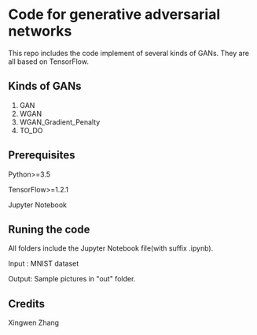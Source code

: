 #  Code for generative adversarial networks

This repo includes the code implement of several kinds of GANs. They are all based on TensorFlow. 

## Kinds of GANs

1. GAN
2. WGAN
3. WGAN_Gradient_Penalty
4. TO_DO

## Prerequisites

Python>=3.5

TensorFlow>=1.2.1

Jupyter Notebook

## Runing the code

All folders include the Jupyter Notebook file(with suffix .ipynb). 

Input : MNIST dataset

Output: Sample pictures in "out" folder.

## Credits

Xingwen Zhang

